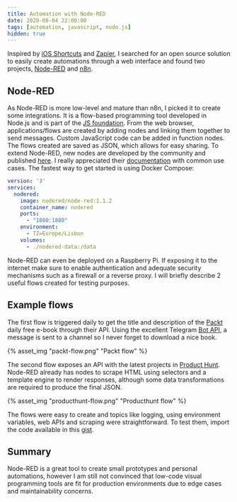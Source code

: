 ```yaml
---
title: Automation with Node-RED
date: 2020-08-04 22:00:00
tags: [automation, javascript, node.js]
hidden: true
---
```


Inspired by [iOS Shortcuts](https://apps.apple.com/us/app/shortcuts/id915249334) and [Zapier](https://zapier.com), I searched for an open source solution to easily create automations through a web interface and found two projects, [Node-RED](https://nodered.org) and [n8n](https://n8n.io).

## Node-RED

As Node-RED is more low-level and mature than n8n, I picked it to create some integrations. It is a flow-based programming tool developed in Node.js and is part of the [JS foundation](https://js.foundation). From the web browser, applications/flows are created by adding nodes and linking them together to send messages. Custom JavaScript code can be added in function nodes. The flows created are saved as JSON, which allows for easy sharing. To extend Node-RED, new nodes are developed by the community and published [here](https://flows.nodered.org). I really appreciated their [documentation](https://cookbook.nodered.org) with common use cases. The fastest way to get started is using Docker Compose:

```yaml
version: '3'
services:
  nodered:
    image: nodered/node-red:1.1.2
    container_name: nodered
    ports:
      - "1880:1880"
    environment:
      - TZ=Europe/Lisbon
    volumes:
      - ./nodered-data:/data
```

Node-RED can even be deployed on a Raspberry Pi. If exposing it to the internet make sure to enable authentication and adequate security mechanisms such as a firewall or a reverse proxy. I will briefly describe 2 useful flows created for testing purposes.

## Example flows

The first flow is triggered daily to get the title and description of the [Packt](https://www.packtpub.com/packt/offers/free-learning) daily free e-book through their API. Using the excellent Telegram [Bot API](https://core.telegram.org/bots), a message is sent to a channel so I never forget to download a nice book.

{% asset_img "packt-flow.png" "Packt flow" %}

The second flow exposes an API with the latest projects in [Product Hunt](https://www.producthunt.com). Node-RED already has nodes to scrape HTML using selectors and a template engine to render responses, although some data transformations are required to produce the final JSON.

{% asset_img "producthunt-flow.png" "Producthunt flow" %}

The flows were easy to create and topics like logging, using environment variables, web APIs and scraping were straightforward. To test them, import the code available in this [gist](https://gist.github.com/ruial/69dec3c00b991c3b75da16c16907f87d).

## Summary

Node-RED is a great tool to create small prototypes and personal automations, however I am still not convinced that low-code visual programming tools are fit for production environments due to edge cases and maintainability concerns.
